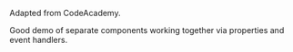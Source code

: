 Adapted from CodeAcademy.

Good demo of separate components working together via properties and event handlers.
